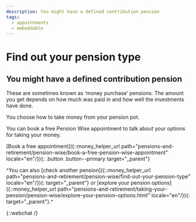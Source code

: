 ```yaml
---
description: You might have a defined contribution pension
tags:
  - appointments
  - embeddable
---
```


# Find out your pension type

## You might have a defined contribution pension

These are sometimes known as ‘money purchase’ pensions. The amount you get depends on how much was paid in and how well the investments have done.

You choose how to take money from your pension pot.

You can book a free Pension Wise appointment to talk about your options for taking your money.

[Book a free appointment]({::money_helper_url path="pensions-and-retirement/pension-wise/book-a-free-pension-wise-appointment" locale="en"/}){: .button .button--primary target="_parent"}

^You can also [check another pension]({::money_helper_url path="pensions-and-retirement/pension-wise/find-out-your-pension-type" locale="en"/}){: target="_parent"} or [explore your pension options]({::money_helper_url path="pensions-and-retirement/taking-your-pension/pension-wise/explore-your-pension-options.html" locale="en"/}){: target="_parent"}.^

{::webchat /}
